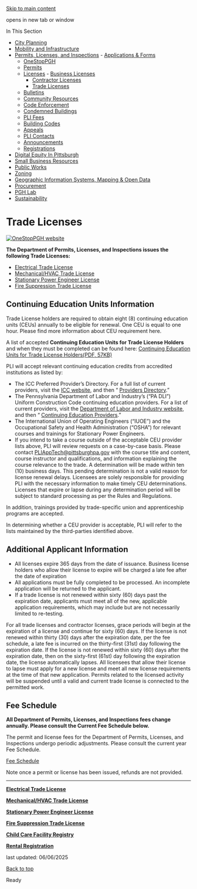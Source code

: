 [Skip to main content](https://www.pittsburghpa.gov/Business-Development/Permits-Licenses-and-Inspections/Licenses/Trade-Licenses#main-content)

opens in new tab or window

In This Section

- [City Planning](https://www.pittsburghpa.gov/Business-Development/City-Planning)
- [Mobility and Infrastructure](https://www.pittsburghpa.gov/Business-Development/Mobility-and-Infrastructure)
- [Permits, Licenses, and Inspections](https://www.pittsburghpa.gov/Business-Development/Permits-Licenses-and-Inspections)  - [Applications & Forms](https://www.pittsburghpa.gov/Business-Development/Permits-Licenses-and-Inspections/Applications-Forms)
  - [OneStopPGH](https://www.pittsburghpa.gov/Business-Development/Permits-Licenses-and-Inspections/OneStopPGH)
  - [Permits](https://www.pittsburghpa.gov/Business-Development/Permits-Licenses-and-Inspections/Permits)
  - [Licenses](https://www.pittsburghpa.gov/Business-Development/Permits-Licenses-and-Inspections/Licenses)    - [Business Licenses](https://www.pittsburghpa.gov/Business-Development/Permits-Licenses-and-Inspections/Licenses/Business-Licenses)
    - [Contractor Licenses](https://www.pittsburghpa.gov/Business-Development/Permits-Licenses-and-Inspections/Licenses/Contractor-Licenses)
    - [Trade Licenses](https://www.pittsburghpa.gov/Business-Development/Permits-Licenses-and-Inspections/Licenses/Trade-Licenses)
  - [Bulletins](https://www.pittsburghpa.gov/Business-Development/Permits-Licenses-and-Inspections/PLI-Bulletins)
  - [Community Resources](https://www.pittsburghpa.gov/Business-Development/Permits-Licenses-and-Inspections/Community-Resources)
  - [Code Enforcement](https://www.pittsburghpa.gov/Business-Development/Permits-Licenses-and-Inspections/Code-Enforcement)
  - [Condemned Buildings](https://www.pittsburghpa.gov/Business-Development/Permits-Licenses-and-Inspections/Condemned-Buildings)
  - [PLI Fees](https://www.pittsburghpa.gov/Business-Development/Permits-Licenses-and-Inspections/Fees)
  - [Building Codes](https://www.pittsburghpa.gov/Business-Development/Permits-Licenses-and-Inspections/Building-Codes)
  - [Appeals](https://www.pittsburghpa.gov/Business-Development/Permits-Licenses-and-Inspections/Appeals)
  - [PLI Contacts](https://www.pittsburghpa.gov/Business-Development/Permits-Licenses-and-Inspections/Contacts)
  - [Announcements](https://www.pittsburghpa.gov/Business-Development/Permits-Licenses-and-Inspections/Announcements)
  - [Registrations](https://www.pittsburghpa.gov/Business-Development/Permits-Licenses-and-Inspections/Registrations)
- [Digital Equity In Pittsburgh](https://www.pittsburghpa.gov/Business-Development/Digital-Equity-In-Pittsburgh)
- [Small Business Resources](https://www.pittsburghpa.gov/Business-Development/Small-Business-Resources)
- [Public Works](https://www.pittsburghpa.gov/Business-Development/Public-Works)
- [Zoning](https://www.pittsburghpa.gov/Business-Development/Zoning)
- [Geographic Information Systems, Mapping & Open Data](https://www.pittsburghpa.gov/Business-Development/Geographic-Information-Systems-Mapping-Open-Data)
- [Procurement](https://www.pittsburghpa.gov/Business-Development/Procurement)
- [PGH Lab](https://www.pittsburghpa.gov/Business-Development/PGH-Lab)
- [Sustainability](https://www.pittsburghpa.gov/Business-Development/Sustainability)

# Trade Licenses

[![OneStopPGH website](https://www.pittsburghpa.gov/files/assets/city/v/1/pli/images/4411_onestoppgh-banner.png)](https://onestoppgh.pittsburghpa.gov/pghprod/pub/lms/Login.aspx)

**The Department of Permits, Licenses, and Inspections issues the following Trade Licenses:**

- [Electrical Trade License](https://www.pittsburghpa.gov/Business-Development/Permits-Licenses-and-Inspections/Licenses/Trade-Licenses/Electrical-Trade-License)
- [Mechanical/HVAC Trade License](https://www.pittsburghpa.gov/Business-Development/Permits-Licenses-and-Inspections/Licenses/Trade-Licenses/MechanicalHVAC-Trade-License)
- [Stationary Power Engineer License](https://www.pittsburghpa.gov/Business-Development/Permits-Licenses-and-Inspections/Licenses/Trade-Licenses/Stationary-Power-Engineer-License)
- [Fire Suppression Trade License](https://www.pittsburghpa.gov/Business-Development/Permits-Licenses-and-Inspections/Licenses/Trade-Licenses/Fire-Suppression-Trade-License)

## Continuing Education Units Information

Trade License holders are required to obtain eight (8) continuing education units (CEUs) annually to be eligible for renewal. One CEU is equal to one hour. Please find more information about CEU requirement here.

A list of accepted **Continuing Education Units for Trade License Holders** and when they must be completed can be found here: [Continuing Education Units for Trade License Holders(PDF, 57KB)](https://www.pittsburghpa.gov/files/assets/city/v/1/pli/documents/4196_2018_2019_pli_continuing_education_units_ceu_guidance.pdf)

PLI will accept relevant continuing education credits from accredited institutions as listed by:

- The ICC Preferred Provider’s Directory. For a full list of current providers, visit the [ICC website](https://ppp.iccsafe.org/), and then “ [Providers Directory](https://ppp.iccsafe.org/index.php?option=com_iccppp&view=users&layout=providersdirectory&Itemid=112).”
- The Pennsylvania Department of Labor and Industry’s (“PA DLI”) Uniform Construction Code continuing education providers. For a list of current providers, visit the [Department of Labor and Industry website](https://www.dli.pa.gov/ucc), and then “ [Continuing Education Providers](https://www.dli.pa.gov/ucc/Pages/Continuing-Education-Providers.aspx).”
- The International Union of Operating Engineers (“IUOE”) and the Occupational Safety and Health Administration (“OSHA”) for relevant courses and trainings for Stationary Power Engineers.
- If you intend to take a course outside of the acceptable CEU provider lists above, PLI will review requests on a case-by-case basis. Please contact [PLIAppTech@pittsburghpa.gov](mailto:PLIAppTech@pittsburghpa.gov) with the course title and content, course instructor and qualifications, and information explaining the course relevance to the trade. A determination will be made within ten (10) business days. This pending determination is not a valid reason for license renewal delays. Licensees are solely responsible for providing PLI with the necessary information to make timely CEU determinations. Licenses that expire or lapse during any determination period will be subject to standard processing as per the Rules and Regulations.

In addition, trainings provided by trade-specific union and apprenticeship programs are accepted.

In determining whether a CEU provider is acceptable, PLI will refer to the lists maintained by the third-parties identified above.

## Additional Applicant Information

- All licenses expire 365 days from the date of issuance. Business license holders who allow their license to expire will be charged a late fee after the date of expiration
- All applications must be fully completed to be processed. An incomplete application will be returned to the applicant.
- If a trade license is not renewed within sixty (60) days past the expiration date, applicants must meet all of the new, applicable application requirements, which may include but are not necessarily limited to re-testing.

For all trade licenses and contractor licenses, grace periods will begin at the expiration of a license and continue for sixty (60) days. If the license is not renewed within thirty (30) days after the expiration date, per the fee schedule, a late fee is incurred on the thirty-first (31st) day following the expiration date. If the license is not renewed within sixty (60) days after the expiration date, then on the sixty-first (61st) day following the expiration date, the license automatically lapses. All licensees that allow their license to lapse must apply for a new license and meet all new license requirements at the time of that new application. Permits related to the licensed activity will be suspended until a valid and current trade license is connected to the permitted work.

## Fee Schedule

**All Department of Permits, Licenses, and Inspections fees change annually. Please consult the Current Fee Schedule below.**

The permit and license fees for the Department of Permits, Licenses, and Inspections undergo periodic adjustments. Please consult the current year Fee Schedule.

[Fee Schedule](https://www.pittsburghpa.gov/Business-Development/Permits-Licenses-and-Inspections/Fees)

Note once a permit or license has been issued, refunds are not provided.

* * *

[**Electrical Trade License**](https://www.pittsburghpa.gov/Business-Development/Permits-Licenses-and-Inspections/Licenses/Trade-Licenses/Electrical-Trade-License)

[**Mechanical/HVAC Trade License**](https://www.pittsburghpa.gov/Business-Development/Permits-Licenses-and-Inspections/Licenses/Trade-Licenses/MechanicalHVAC-Trade-License)

[**Stationary Power Engineer License**](https://www.pittsburghpa.gov/Business-Development/Permits-Licenses-and-Inspections/Licenses/Trade-Licenses/Stationary-Power-Engineer-License)

[**Fire Suppression Trade License**](https://www.pittsburghpa.gov/Business-Development/Permits-Licenses-and-Inspections/Licenses/Trade-Licenses/Fire-Suppression-Trade-License)

[**Child Care Facility Registry**](https://www.pittsburghpa.gov/Business-Development/Permits-Licenses-and-Inspections/Licenses/Trade-Licenses/Child-Care-Facility-Registry)

[**Rental Registration**](https://www.pittsburghpa.gov/Business-Development/Permits-Licenses-and-Inspections/Licenses/Trade-Licenses/Rental-Registration)

last updated: 06/06/2025

[Back to top](https://www.pittsburghpa.gov/Business-Development/Permits-Licenses-and-Inspections/Licenses/Trade-Licenses#body-top)

Ready
